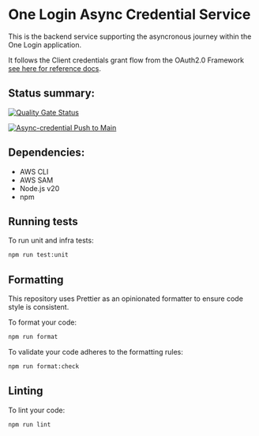 # One Login Async Credential Service
This is the backend service supporting the asyncronous journey within the One Login application.

It follows the Client credentials grant flow from the OAuth2.0 Framework [see here for reference docs](https://datatracker.ietf.org/doc/html/rfc6749#section-4.4).

## Status summary:

[![Quality Gate Status](https://sonarcloud.io/api/project_badges/measure?project=mobile-id-check-async&metric=alert_status&token=2b3ffa4269d7a6f80ff97e936fea21a45f10dd33)](https://sonarcloud.io/summary/new_code?id=mobile-id-check-async)

[![Async-credential Push to Main](https://github.com/govuk-one-login/mobile-id-check-async/actions/workflows/backend-api-push-to-main.yml/badge.svg)](https://github.com/govuk-one-login/mobile-id-check-async/actions/workflows/backend-api-push-to-main.yml)


## Dependencies:
- AWS CLI
- AWS SAM
- Node.js v20
- npm

## Running tests

To run unit and infra tests:

```bash
npm run test:unit
```

## Formatting

This repository uses Prettier as an opinionated formatter to ensure code style is consistent.

To format your code:
```bash
npm run format
```

To validate your code adheres to the formatting rules:
```bash
npm run format:check
```

## Linting

To lint your code:
```bash
npm run lint
```